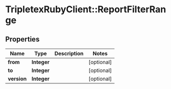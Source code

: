 # TripletexRubyClient::ReportFilterRange

## Properties
Name | Type | Description | Notes
------------ | ------------- | ------------- | -------------
**from** | **Integer** |  | [optional] 
**to** | **Integer** |  | [optional] 
**version** | **Integer** |  | [optional] 


